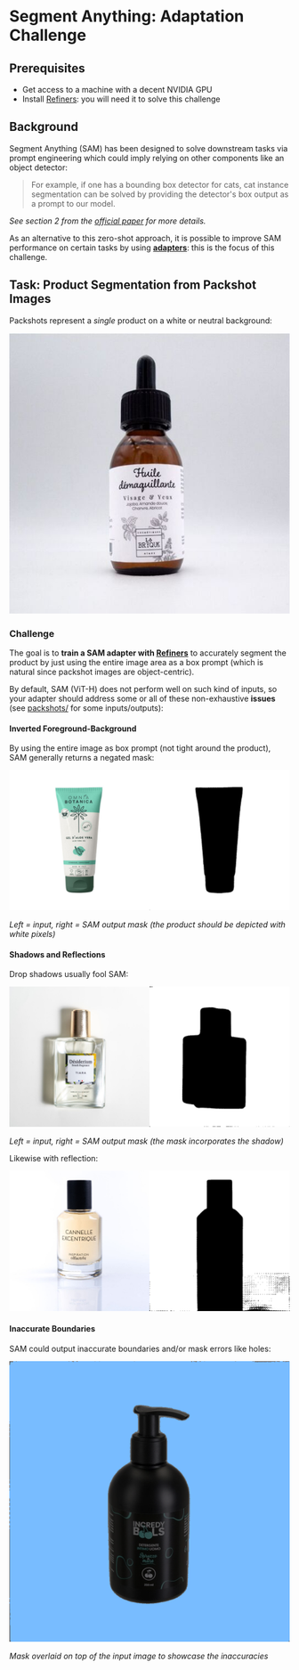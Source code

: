 # Segment Anything: Adaptation Challenge

## Prerequisites

- Get access to a machine with a decent NVIDIA GPU
- Install [Refiners](https://github.com/finegrain-ai/refiners): you will need it to solve this challenge

## Background

Segment Anything (SAM) has been designed to solve downstream tasks via prompt engineering which could imply relying on other components like an object detector:

> For example, if one has a bounding box detector for cats, cat instance segmentation can be solved by providing the detector's box output as a prompt to our model.

*See section 2 from the [official paper](https://arxiv.org/abs/2304.02643) for more details.*

As an alternative to this zero-shot approach, it is possible to improve SAM performance on certain tasks by using [**adapters**](https://github.com/finegrain-ai/refiners/tree/main#awesome-adaptation-papers): this is the focus of this challenge.

## Task: Product Segmentation from Packshot Images

Packshots represent a *single* product on a white or neutral background:

![example](example.jpg)

### Challenge

The goal is to **train a SAM adapter with [Refiners](https://github.com/finegrain-ai/refiners)** to accurately segment the product by just using the entire image area as a box prompt (which is natural since packshot images are object-centric).

By default, SAM (ViT-H) does not perform well on such kind of inputs, so your adapter should address some or all of these non-exhaustive **issues** (see [packshots/](packshots) for some inputs/outputs):

#### Inverted Foreground-Background

By using the entire image as box prompt (not tight around the product), SAM generally returns a negated mask:

![negated mask](issues/negated_mask_issue.png)

*Left = input, right = SAM output mask (the product should be depicted with white pixels)*

#### Shadows and Reflections

Drop shadows usually fool SAM:

![shadow](issues/shadow_issue.png)

*Left = input, right = SAM output mask (the mask incorporates the shadow)*

Likewise with reflection:

![reflection](issues/reflection_issue.png)

#### Inaccurate Boundaries

SAM could output inaccurate boundaries and/or mask errors like holes:

![boundary issue](issues/boundary_issue.png)

*Mask overlaid on top of the input image to showcase the inaccuracies*
